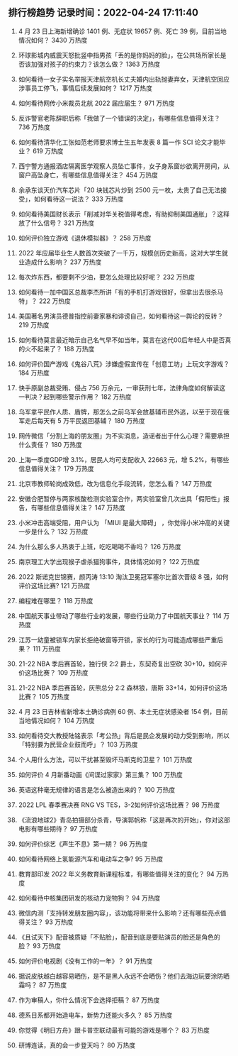 
## 排行榜趋势 记录时间：2022-04-24 17:11:40
  
  1. 4 月 23 日上海新增确诊 1401 例、无症状 19657 例、死亡 39 例，目前当地情况如何？ 3430 万热度
    
  2. 环球影城内威震天怒批竖中指男孩「丢的是你妈妈的脸」，在公共场所家长是否该加强对孩子的约束力？该怎么做？ 1363 万热度
    
  3. 如何看待一女子实名举报天津航空机长丈夫婚内出轨抛妻弃女，天津航空回应涉事员工停飞，事情后续发展如何？ 1217 万热度
    
  4. 如何看待网传小米裁员北航 2022 届应届生？ 971 万热度
    
  5. 反诈警官老陈辞职后称「我做了一个错误的决定」，有哪些信息值得关注？ 736 万热度
    
  6. 如何看待清华化工张如范老师要求博士生五年发表 8 篇一作 SCI 论文才能毕业？ 619 万热度
    
  7. 西宁警方通报酒店隔离医学观察人员坠亡事件，女子身系窗纱欲离开房间，从窗户高坠身亡，有哪些信息值得关注？ 454 万热度
    
  8. 余承东谈天价汽车芯片「20 块钱芯片炒到 2500 元一枚，太贵了自己无法接受」，如何看待这一说法？ 333 万热度
    
  9. 如何看待美国财长表示「削减对华关税值得考虑，有助抑制美国通胀」？这释放了什么信号？ 321 万热度
    
  10. 如何评价独立游戏《退休模拟器》？ 258 万热度
    
  11. 2022 年应届毕业生人数首次突破了一千万，规模创历史新高，这对大学生就业造成什么影响？ 237 万热度
    
  12. 每次炸东西，都要剩不少油，要怎么处理比较好呢？ 232 万热度
    
  13. 如何看待一加中国区总裁李杰所讲「有的手机打游戏很好，但拿出去很杀马特」？ 222 万热度
    
  14. 美国著名男演员德普指控前妻家暴和诽谤自己，如何看待这一舆论的反转？ 219 万热度
    
  15. 如何看待莫言最近暗示自己名气早不如当年，莫言在这代00后年轻人中是否真的火不起来了？ 188 万热度
    
  16. 如何评价国产游戏《鬼谷八荒》涉嫌虚假宣传在「创意工坊」上玩文字游戏？ 184 万热度
    
  17. 快手原副总裁受贿、侵占 756 万余元，一审获刑七年，法律角度如何解读这一判决？起到哪些警示作用？ 182 万热度
    
  18. 乌军拿平民作人质、盾牌，那怎么之前乌军会放基辅市民外逃，以至于现在俄军走后每天有 5 万平民返回基辅？ 180 万热度
    
  19. 网传微信「分割上海的朋友圈」为不实消息，造谣者出于什么心理？需要承担什么责任？ 180 万热度
    
  20. 上海一季度GDP增 3.1%，居民人均可支配收入 22663 元，增 5.2%，有哪些信息值得关注？ 179 万热度
    
  21. 北京市教师轮岗成效低，改为信息化手段流转，您怎么看？ 147 万热度
    
  22. 安徽合肥暂停与两家核酸检测实验室合作，两实验室曾几次出具「假阳性」报告，有哪些信息值得关注？ 147 万热度
    
  23. 小米冲击高端受阻，用户认为 「MIUI 是最大障碍」 ，你觉得小米冲高的关键一步是什么？ 132 万热度
    
  24. 为什么那么多人热衷于上班，吃吃喝喝不香吗？ 126 万热度
    
  25. 南京理工大学出现猴子虐杀猫狗事件，具体情况如何？ 122 万热度
    
  26. 2022 斯诺克世锦赛，颜丙涛 13:10 淘汰卫冕冠军塞尔比首次晋级 8 强，如何评价这场比赛? 121 万热度
    
  27. 编程难在哪里？ 118 万热度
    
  28. 中国航天事业带动了哪些行业的发展，哪些行业助力了中国航天事业？ 114 万热度
    
  29. 江苏一幼童被锁车内家长拒绝破窗等开锁，家长的行为可能造成哪些严重后果？ 111 万热度
    
  30. 21-22 NBA 季后赛首轮，独行侠 2:2 爵士，东契奇复出空砍 30+10，如何评价这场比赛？ 109 万热度
    
  31. 21-22 NBA 季后赛首轮，灰熊总分 2:2 森林狼，唐斯 33+14，如何评价这场比赛？ 105 万热度
    
  32. 4 月 23 日吉林省新增本土确诊病例 60 例、本土无症状感染者 154 例，目前当地情况如何？ 104 万热度
    
  33. 如何看待交大教授陆铭表示「考公热」背后是民企发展的动力受到影响，所以「特别要为民营企业鼓而呼」？ 103 万热度
    
  34. 个人用什么方法，可以干扰甚至毁坏马斯克的卫星？ 101 万热度
    
  35. 如何评价 4 月新番动画《间谍过家家》第三集？ 100 万热度
    
  36. 英语这种毫无规律的语言是怎么被造出来的？ 100 万热度
    
  37. 2022 LPL 春季赛决赛 RNG VS TES，3-2如何评价这场比赛？ 98 万热度
    
  38. 《流浪地球2》青岛拍摄部分杀青，导演郭帆称「这是再次的开始」，你对这部电影有哪些期待？ 97 万热度
    
  39. 如何评价综艺《声生不息》第一期？ 96 万热度
    
  40. 如何看待网络上氢能源汽车和电动车之争? 95 万热度
    
  41. 教育部印发 2022 年义务教育新课程标准，有哪些值得关注的变化？ 94 万热度
    
  42. 如何看待中核集团研发的核动力宠物狗？ 94 万热度
    
  43. 微信内测「支持转发朋友圈内容」，该功能将带来什么影响？还有哪些亮点值得关注？ 93 万热度
    
  44. 《且试天下》配音被质疑「不贴脸」，配音到底是要贴演员的脸还是角色的脸？ 93 万热度
    
  45. 如何评价电视剧《没有工作的一年》？ 91 万热度
    
  46. 据说皮肤越白越容易晒伤，是不是黑人永远不会晒伤？他们去海边玩要涂防晒霜吗？ 87 万热度
    
  47. 作为审稿人，你什么情况下会选择拒稿？ 87 万热度
    
  48. 德系日系都开始造电车，新势力还能火多久？ 85 万热度
    
  49. 你觉得《明日方舟》跟卡普空联动最有可能的游戏是哪个？ 83 万热度
    
  50. 研博连读，真的会一步登天吗？ 80 万热度
    